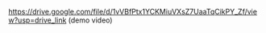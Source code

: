 
https://drive.google.com/file/d/1vVBfPtx1YCKMiuVXsZ7UaaTqCikPY_Zf/view?usp=drive_link (demo video)
